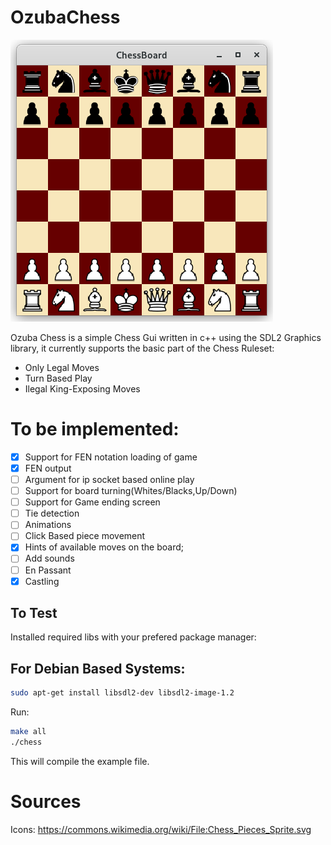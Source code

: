 # OzubaChess
![Screenshot](https://github.com/Ozuba/OzubaChess/blob/master/Screnshot.png)

Ozuba Chess is a simple Chess Gui written in c++ using the SDL2 Graphics library,
it currently supports the basic part of the Chess Ruleset:

 * Only Legal Moves
 * Turn Based Play
 * Ilegal King-Exposing Moves
          
# To be implemented: #

 - [x] Support for FEN notation loading of game
 - [x] FEN output
 - [ ] Argument for ip socket based online play
 - [ ] Support for board turning(Whites/Blacks,Up/Down)
 - [ ] Support for Game ending screen
 - [ ] Tie detection
 - [ ] Animations
 - [ ] Click Based piece movement
 - [x] Hints of available moves on the board;
 - [ ] Add sounds
 - [ ] En Passant
 - [x] Castling

## To Test ##

Installed required libs with your prefered package manager:
## For Debian Based Systems: ##
```bash
sudo apt-get install libsdl2-dev libsdl2-image-1.2
```
Run:

```bash
make all
./chess
```
This will compile the example file.

 # Sources #
 Icons: https://commons.wikimedia.org/wiki/File:Chess_Pieces_Sprite.svg
 


